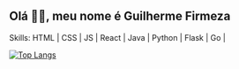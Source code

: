 ## Olá 👋🏼, meu nome é Guilherme Firmeza

Skills: HTML | CSS | JS | React | Java | Python | Flask | Go |

[![Top Langs](https://github-readme-stats.vercel.app/api/top-langs/?username=gvfirmeza)](https://github.com/anuraghazra/github-readme-stats)



